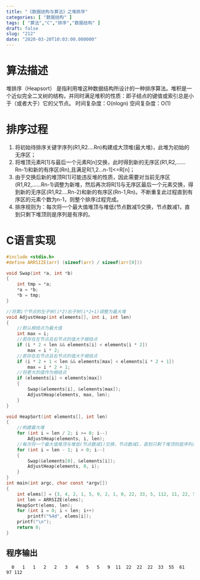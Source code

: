 ```yaml
---
title: "《数据结构与算法》之堆排序"
categories: [ "数据结构" ]
tags: [ "算法","C","排序","数据结构" ]
draft: false
slug: "212"
date: "2020-03-20T10:03:00.000000"
---
```


# 算法描述
堆排序（Heapsort） 是指利用堆这种数据结构所设计的一种排序算法。堆积是一个近似完全二叉树的结构，并同时满足堆积的性质：即子结点的键值或索引总是小于（或者大于）它的父节点。
时间复杂度：O(nlogn)
空间复杂度：O(1)


# 排序过程
1. 将初始待排序关键字序列(R1,R2….Rn)构建成大顶堆(最大堆)，此堆为初始的无序区；
2. 将堆顶元素R[1]与最后一个元素R[n]交换，此时得到新的无序区(R1,R2,……Rn-1)和新的有序区(Rn),且满足R[1,2…n-1]<=R[n]；
3. 由于交换后新的堆顶R[1]可能违反堆的性质，因此需要对当前无序区(R1,R2,……Rn-1)调整为新堆，然后再次将R[1]与无序区最后一个元素交换，得到新的无序区(R1,R2….Rn-2)和新的有序区(Rn-1,Rn)。不断重复此过程直到有序区的元素个数为n-1，则整个排序过程完成。
4. 排序规则为：每次将一个最大值堆顶与堆低(节点数减1)交换，节点数减1，直到只剩下堆顶则是序列是有序的。

# C语言实现
```C
#include <stdio.h>
#define ARRSIZE(arr) (sizeof(arr) / sizeof(arr[0]))

void Swap(int *a, int *b)
{
    int tmp = *a;
    *a = *b;
    *b = tmp;
}

//将第i个节点的左子树(i*2)右子树(i*2+1)调整为最大堆
void AdjustHeap(int elements[], int i, int len)
{
    //默认根结点为最大值
    int max = i;
    //若存在左节点且右节点的值大于根结点
    if (i * 2 < len && elements[i] < elements[i * 2])
        max = i * 2;
    //若存在右节点且右节点的值大于根结点
    if (i * 2 + 1 < len && elements[max] < elements[i * 2 + 1])
        max = i * 2 + 1;
    //将更大的值作为根结点
    if (elements[i] < elements[max])
    {
        Swap(&elements[i], &elements[max]);
        AdjustHeap(elements, max, len);
    }
}

void HeapSort(int elements[], int len)
{
    //构建最大堆
    for (int i = len / 2; i >= 0; i--)
        AdjustHeap(elements, i, len);
    //每次将一个最大值堆顶与堆低(节点数减1)交换，节点数减1，直到只剩下堆顶则是序列是有序的。
    for (int i = len - 1; i > 0; i--)
    {
        Swap(&elements[0], &elements[i]);
        AdjustHeap(elements, 0, i);
    }
}
int main(int argc, char const *argv[])
{
    int elems[] = {3, 4, 2, 1, 5, 9, 2, 1, 0, 22, 33, 5, 112, 11, 22, 55, 22, 61, 97};
    int len = ARRSIZE(elems);
    HeapSort(elems, len);
    for (int i = 0; i < len; i++)
        printf("%4d", elems[i]);
    printf("\n");
    return 0;
}

```

## 程序输出
```
  0   1   1   2   2   3   4   5   5   9  11  22  22  22  33  55  61  97 112
```

